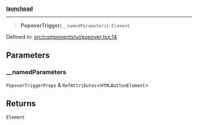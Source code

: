 [**launchpad**](index.md)

***

> **PopoverTrigger**(`__namedParameters`): `Element`

Defined in: [src/components/ui/popover.tsx:14](https://github.com/victorbratov/launchpad/blob/d14315d3bd6634bc1c0e4507f8ad0551e9221cbc/src/components/ui/popover.tsx#L14)

## Parameters

### \_\_namedParameters

`PopoverTriggerProps` & `RefAttributes`\<`HTMLButtonElement`\>

## Returns

`Element`
